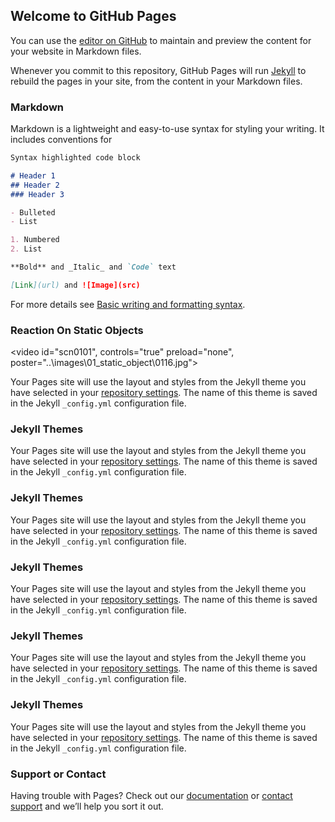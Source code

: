 ## Welcome to GitHub Pages

You can use the [editor on GitHub](https://github.com/msm216/sensors_comparing/edit/master/docs/index.md) to maintain and preview the content for your website in Markdown files.

Whenever you commit to this repository, GitHub Pages will run [Jekyll](https://jekyllrb.com/) to rebuild the pages in your site, from the content in your Markdown files.

### Markdown

Markdown is a lightweight and easy-to-use syntax for styling your writing. It includes conventions for

```markdown
Syntax highlighted code block

# Header 1
## Header 2
### Header 3

- Bulleted
- List

1. Numbered
2. List

**Bold** and _Italic_ and `Code` text

[Link](url) and ![Image](src)
```

For more details see [Basic writing and formatting syntax](https://docs.github.com/en/github/writing-on-github/getting-started-with-writing-and-formatting-on-github/basic-writing-and-formatting-syntax).

### Reaction On Static Objects

<video id="scn0101", controls="true" preload="none", poster="..\images\01_static_object\0116.jpg">
  <source src="..\videos\01_static_object\0116.mp4" type="video/mp4">
</video>

Your Pages site will use the layout and styles from the Jekyll theme you have selected in your [repository settings](https://github.com/msm216/sensors_comparing/settings/pages). The name of this theme is saved in the Jekyll `_config.yml` configuration file.

### Jekyll Themes

Your Pages site will use the layout and styles from the Jekyll theme you have selected in your [repository settings](https://github.com/msm216/sensors_comparing/settings/pages). The name of this theme is saved in the Jekyll `_config.yml` configuration file.

### Jekyll Themes

Your Pages site will use the layout and styles from the Jekyll theme you have selected in your [repository settings](https://github.com/msm216/sensors_comparing/settings/pages). The name of this theme is saved in the Jekyll `_config.yml` configuration file.

### Jekyll Themes

Your Pages site will use the layout and styles from the Jekyll theme you have selected in your [repository settings](https://github.com/msm216/sensors_comparing/settings/pages). The name of this theme is saved in the Jekyll `_config.yml` configuration file.

### Jekyll Themes

Your Pages site will use the layout and styles from the Jekyll theme you have selected in your [repository settings](https://github.com/msm216/sensors_comparing/settings/pages). The name of this theme is saved in the Jekyll `_config.yml` configuration file.

### Jekyll Themes

Your Pages site will use the layout and styles from the Jekyll theme you have selected in your [repository settings](https://github.com/msm216/sensors_comparing/settings/pages). The name of this theme is saved in the Jekyll `_config.yml` configuration file.

### Support or Contact

Having trouble with Pages? Check out our [documentation](https://docs.github.com/categories/github-pages-basics/) or [contact support](https://support.github.com/contact) and we’ll help you sort it out.
